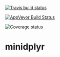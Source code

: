 [![Travis build status](https://travis-ci.org/obardho/minidplyr.svg?branch=master)](https://travis-ci.org/obardho/minidplyr)

 [![AppVeyor Build Status](https://ci.appveyor.com/api/projects/status/github/obardho/minidplyr?branch=master&svg=true)](https://ci.appveyor.com/project/obardho/minidplyr)
 
 [![Coverage status](https://codecov.io/gh/obardho/minidplyr/branch/master/graph/badge.svg)](https://codecov.io/github/obardho/minidplyr?branch=master)
 
# minidplyr